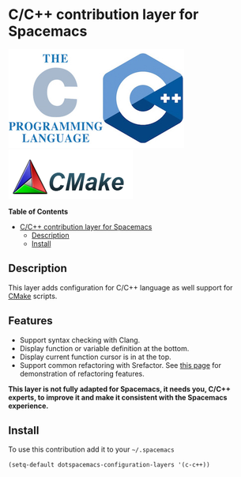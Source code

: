 # C/C++ contribution layer for Spacemacs

![cc++](img/ccpp.jpg)
![cmake](img/cmake.png)

<!-- markdown-toc start - Don't edit this section. Run M-x markdown-toc/generate-toc again -->
**Table of Contents**

- [C/C++ contribution layer for Spacemacs](#cc-contribution-layer-for-spacemacs)
    - [Description](#description)
    - [Install](#install)

<!-- markdown-toc end -->

## Description

This layer adds configuration for C/C++ language as well support for [CMake][]
scripts.

## Features

- Support syntax checking with Clang.
- Display function or variable definition at the bottom.
- Display current function cursor is in at the top.
- Support common refactoring with Srefactor. See
[this page](https://github.com/tuhdo/semantic-refactor/blob/master/srefactor-demos/demos.org)
for demonstration of refactoring features.

**This layer is not fully adapted for Spacemacs, it needs you, C/C++ experts, to
improve it and make it consistent with the Spacemacs experience.**

## Install

To use this contribution add it to your `~/.spacemacs`

```elisp
(setq-default dotspacemacs-configuration-layers '(c-c++))
```

[CMake]: http://www.cmake.org/
